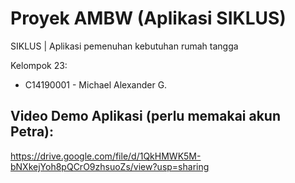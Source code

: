 # Proyek AMBW (Aplikasi SIKLUS)
SIKLUS | Aplikasi pemenuhan kebutuhan rumah tangga


Kelompok 23:

- C14190001 - Michael Alexander G.

## Video Demo Aplikasi (perlu memakai akun Petra):
https://drive.google.com/file/d/1QkHMWK5M-bNXkejYoh8pQCrO9zhsuoZs/view?usp=sharing
